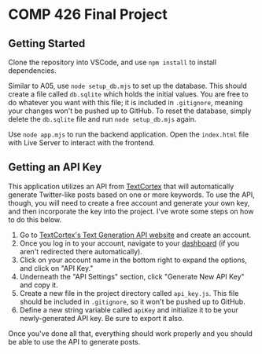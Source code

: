# COMP 426 Final Project

## Getting Started

Clone the repository into VSCode, and use `npm install` to install dependencies.

Similar to A05, use `node setup_db.mjs` to set up the database. This should create a file called `db.sqlite` which holds the initial values. You are free to do whatever you want with this file; it is included in `.gitignore`, meaning your changes won't be pushed up to GitHub. To reset the database, simply delete the `db.sqlite` file and run `node setup_db.mjs` again.

Use `node app.mjs` to run the backend application. Open the `index.html` file with Live Server to interact with the frontend.

## Getting an API Key

This application utilizes an API from [TextCortex](https://textcortex.com/) that will automatically generate Twitter-like posts based on one or more keywords. To use the API, though, you will need to create a free account and generate your own key, and then incorporate the key into the project. I've wrote some steps on how to do this below.

1. Go to [TextCortex's Text Generation API website](https://textcortex.com/text-generation-api) and create an account.
2. Once you log in to your account, navigate to your [dashboard](https://app.textcortex.com/user/dashboard) (if you aren't redirected there automatically). 
3. Click on your account name in the bottom right to expand the options, and click on "API Key."
4. Underneath the "API Settings" section, click "Generate New API Key" and copy it.
5. Create a new file in the project directory called `api_key.js`. This file should be included in `.gitignore`, so it won't be pushed up to GitHub.
6. Define a new string variable called `apiKey` and initialize it to be your newly-generated API key. Be sure to export it also.

Once you've done all that, everything should work properly and you should be able to use the API to generate posts.